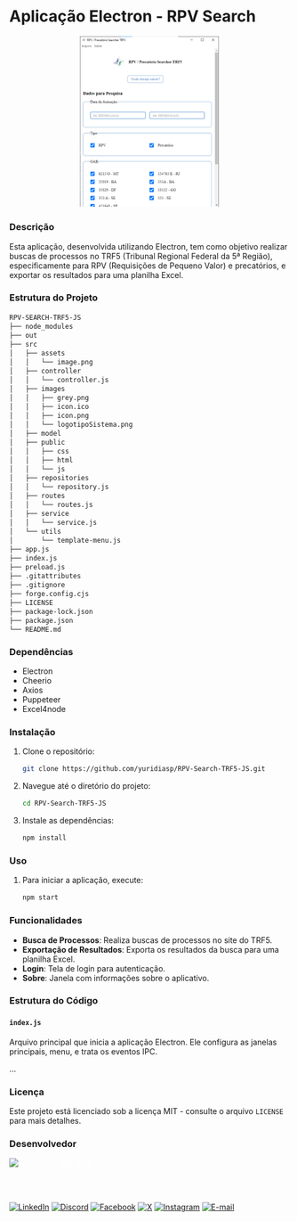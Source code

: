 # Aplicação Electron - RPV Search

<div align="center">
    <img width=250 src="./src/assets/image.png" />
</div>

### Descrição
Esta aplicação, desenvolvida utilizando Electron, tem como objetivo realizar buscas de processos no TRF5 (Tribunal Regional Federal da 5ª Região), especificamente para RPV (Requisições de Pequeno Valor) e precatórios, e exportar os resultados para uma planilha Excel.

### Estrutura do Projeto
```
RPV-SEARCH-TRF5-JS
├── node_modules
├── out
├── src
│   ├── assets
│   │   └── image.png
│   ├── controller
│   │   └── controller.js
│   ├── images
│   │   ├── grey.png
│   │   ├── icon.ico
│   │   ├── icon.png
│   │   └── logotipoSistema.png
│   ├── model
│   ├── public
│   │   ├── css
│   │   ├── html
│   │   └── js
│   ├── repositories
│   │   └── repository.js
│   ├── routes
│   │   └── routes.js
│   ├── service
│   │   └── service.js
│   └── utils
│       └── template-menu.js
├── app.js
├── index.js
├── preload.js
├── .gitattributes
├── .gitignore
├── forge.config.cjs
├── LICENSE
├── package-lock.json
├── package.json
└── README.md
```

### Dependências
- Electron
- Cheerio
- Axios
- Puppeteer
- Excel4node

### Instalação
1. Clone o repositório:
    ```bash
    git clone https://github.com/yuridiasp/RPV-Search-TRF5-JS.git
    ```
2. Navegue até o diretório do projeto:
    ```bash
    cd RPV-Search-TRF5-JS
    ```
3. Instale as dependências:
    ```bash
    npm install
    ```

### Uso
1. Para iniciar a aplicação, execute:
    ```bash
    npm start
    ```

### Funcionalidades
- **Busca de Processos**: Realiza buscas de processos no site do TRF5.
- **Exportação de Resultados**: Exporta os resultados da busca para uma planilha Excel.
- **Login**: Tela de login para autenticação.
- **Sobre**: Janela com informações sobre o aplicativo.

### Estrutura do Código

#### `index.js`
Arquivo principal que inicia a aplicação Electron. Ele configura as janelas principais, menu, e trata os eventos IPC.

...


### Licença
Este projeto está licenciado sob a licença MIT - consulte o arquivo `LICENSE` para mais detalhes.

### Desenvolvedor

<p>
    <a href="https://github.com/yuridiasp">
        <img
          align=left
          margin=10
          width=80
          src="https://avatars.githubusercontent.com/u/81938754?v=4"
        />
    </a>
      <p>
        <p>&nbsp&nbsp<a style="color: white;" href="https://github.com/yuridiasp">Yuri Dias</a><br>
        &nbsp&nbsp&nbsp
    </p>
</p>

<br>

[![LinkedIn](https://img.shields.io/badge/LinkedIn-0077B5?style=for-the-badge&logo=linkedin&logoColor=white)](https://www.linkedin.com/in/yuridiasp/) [![Discord](https://img.shields.io/badge/Discord-7289DA?style=for-the-badge&logo=discord&logoColor=white)](https://discord.com/channels/@yuridiasp/) [![Facebook](https://img.shields.io/badge/Facebook-1877F2?style=for-the-badge&logo=facebook&logoColor=white)](https://www.facebook.com/yuri.dias.7739/) [![X](https://img.shields.io/badge/X-000?style=for-the-badge&logo=x)](https://x.com/YuriDias_P) [![Instagram](https://img.shields.io/badge/-Instagram-%23E4405F?style=for-the-badge&logo=instagram&logoColor=white)](https://www.instagram.com/yuridiasp/) [![E-mail](https://img.shields.io/badge/-Email-000?style=for-the-badge&logo=microsoft-outlook&logoColor=007BFF)](mailto:yuristardias@hotmail.com)
